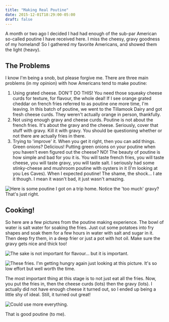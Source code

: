 ```yaml
---
title: "Making Real Poutine"
date: 2015-12-01T18:29:00-05:00
draft: false
---
```


A month or two ago I decided I had had enough of the sub-par American
so-called poutine I have received here. I miss the cheesy, gravy
goodness of my homeland! So I gathered my favorite Americans, and showed
them the light (heavy).

The Problems
------------

I know I'm being a snob, but please forgive me. There are three main
problems (in my opinion) with how Americans tend to make poutine:

1.  Using grated cheese. DON'T DO THIS! You need those squeaky cheese
    curds for texture, for flavour, the whole deal! If I see orange
    grated cheddar on french fries referred to as poutine one more time,
    I'm leaving. In this batch of poutine, we went to the Tillamook
    Dairy and got fresh cheese curds. They weren't actually orange in
    person, thankfully.
2.  Not using enough gravy and cheese curds. Poutine is not about
    the french fries. It's about the gravy and the cheese. Seriously,
    cover that stuff with gravy. Kill it with gravy. You should be
    questioning whether or not there are actually fries in there.
3.  Trying to 'improve' it. When you get it right, then you can add
    things. Green onions? Delicious! Putting green onions on your
    poutine when you haven't even figured out the cheese? NO! The beauty
    of poutine is how simple and bad for you it is. You will taste
    french fries, you will taste cheese, you will taste gravy, you will
    taste salt. I seriously had some stinky-cheese and mushroom poutine
    with oysters in it (I'm looking at you Les Caves). When I expected
    poutine! The shame, the shock... I ate it though. I mean it wasn't
    bad, it just wasn't amazing.

![Here is some poutine I got on a trip home. Notice the 'too much'
gravy? That's just
right.](/blog/resources/making-real-poutine/1.jpg)

Cooking!
--------

So here are a few pictures from the poutine making experience. The bowl
of water is salt water for soaking the fries. Just cut some potatoes
into fry shapes and soak them for a few hours in water with salt and
sugar in it. Then deep fry them, in a deep frier or just a pot with hot
oil. Make sure the gravy gets nice and thick too!

![The sake is not important for flavour... but it is
important.](/blog/resources/making-real-poutine/2.jpg)

![These fries. I'm getting hungry again just looking at this picture.
It's so low effort but well worth the
time.](/blog/resources/making-real-poutine/3.jpg)

The most important thing at this stage is to not just eat all the fries.
Now, you put the fries in, then the cheese curds (lots) then the gravy
(lots). I actually did not have enough cheese it turned out, so I ended
up being a little shy of ideal. Still, it turned out great!

![Could use more
everything.](/blog/resources/making-real-poutine/4.jpg)

That is good poutine (to me).
